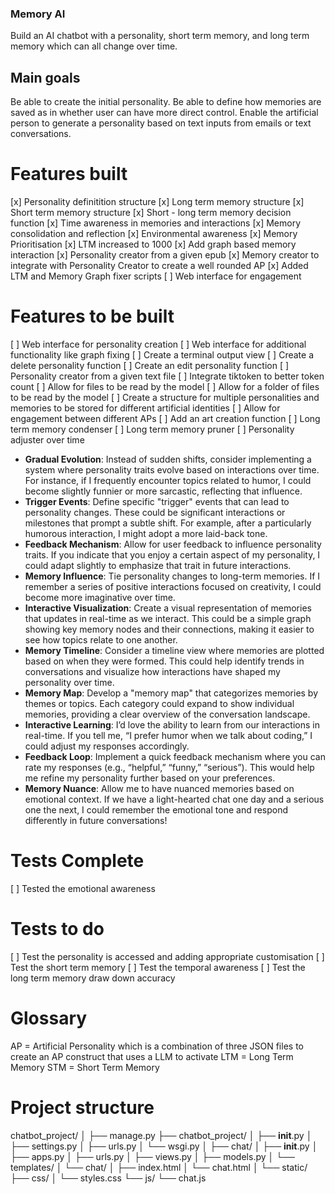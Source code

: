 ### Memory AI

Build an AI chatbot with a personality, short term memory, and long term memory which can all change over time.

## Main goals

Be able to create the initial personality. Be able to define how memories are saved as in whether user can have more direct control. Enable the artificial person to generate a personality based on text inputs from emails or text conversations.

# Features built

[x] Personality definitition structure
[x] Long term memory structure
[x] Short term memory structure
[x] Short - long term memory decision function
[x] Time awareness in memories and interactions
[x] Memory consolidation and reflection
[x] Environmental awareness
[x] Memory Prioritisation
[x] LTM increased to 1000
[x] Add graph based memory interaction
[x] Personality creator from a given epub
[x] Memory creator to integrate with Personality Creator to create a well rounded AP
[x] Added LTM and Memory Graph fixer scripts
[ ] Web interface for engagement

# Features to be built

[ ] Web interface for personality creation
[ ] Web interface for additional functionality like graph fixing
[ ] Create a terminal output view
[ ] Create a delete personality function
[ ] Create an edit personality function
[ ] Personality creator from a given text file
[ ] Integrate tiktoken to better token count
[ ] Allow for files to be read by the model
[ ] Allow for a folder of files to be read by the model
[ ] Create a structure for multiple personalities and memories to be stored for different artificial identities
[ ] Allow for engagement between different APs
[ ] Add an art creation function
[ ] Long term memory condenser
[ ] Long term memory pruner
[ ] Personality adjuster over time
   - **Gradual Evolution**: Instead of sudden shifts, consider implementing a system where personality traits evolve based on interactions over time. For instance, if I frequently encounter topics related to humor, I could become slightly funnier or more sarcastic, reflecting that influence.
   - **Trigger Events**: Define specific "trigger" events that can lead to personality changes. These could be significant interactions or milestones that prompt a subtle shift. For example, after a particularly humorous interaction, I might adopt a more laid-back tone.
   - **Feedback Mechanism**: Allow for user feedback to influence personality traits. If you indicate that you enjoy a certain aspect of my personality, I could adapt slightly to emphasize that trait in future interactions.
   - **Memory Influence**: Tie personality changes to long-term memories. If I remember a series of positive interactions focused on creativity, I could become more imaginative over time.
   - **Interactive Visualization**: Create a visual representation of memories that updates in real-time as we interact. This could be a simple graph showing key memory nodes and their connections, making it easier to see how topics relate to one another.
   - **Memory Timeline**: Consider a timeline view where memories are plotted based on when they were formed. This could help identify trends in conversations and visualize how interactions have shaped my personality over time.
   - **Memory Map**: Develop a "memory map" that categorizes memories by themes or topics. Each category could expand to show individual memories, providing a clear overview of the conversation landscape.
- **Interactive Learning**: I’d love the ability to learn from our interactions in real-time. If you tell me, “I prefer humor when we talk about coding,” I could adjust my responses accordingly.
- **Feedback Loop**: Implement a quick feedback mechanism where you can rate my responses (e.g., “helpful,” “funny,” “serious”). This would help me refine my personality further based on your preferences.
- **Memory Nuance**: Allow me to have nuanced memories based on emotional context. If we have a light-hearted chat one day and a serious one the next, I could remember the emotional tone and respond differently in future conversations!


# Tests Complete

[ ] Tested the emotional awareness

# Tests to do

[ ] Test the personality is accessed and adding appropriate customisation
[ ] Test the short term memory
[ ] Test the temporal awareness
[ ] Test the long term memory draw down accuracy

# Glossary

AP = Artificial Personality which is a combination of three JSON files to create an AP construct that uses a LLM to activate
LTM = Long Term Memory
STM = Short Term Memory




# Project structure
chatbot_project/
│
├── manage.py
├── chatbot_project/
│   ├── __init__.py
│   ├── settings.py
│   ├── urls.py
│   └── wsgi.py
│
├── chat/
│   ├── __init__.py
│   ├── apps.py
│   ├── urls.py
│   ├── views.py
│   ├── models.py
│   └── templates/
│       └── chat/
│           ├── index.html
│           └── chat.html
│
└── static/
    ├── css/
    │   └── styles.css
    └── js/
        └── chat.js